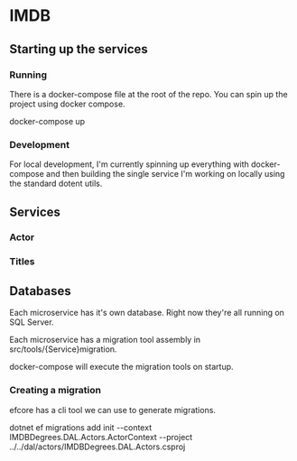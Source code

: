 # IMDB

## Starting up the services

### Running

There is a docker-compose file at the root of the repo. You can spin up the project using docker compose.

docker-compose up

### Development

For local development, I'm currently spinning up everything with docker-compose and then building the single service I'm working on locally using the standard dotent utils.

## Services

### Actor



### Titles


## Databases

Each microservice has it's own database. Right now they're all running on SQL Server.

Each microservice has a migration tool assembly in src/tools/{Service}migration.

docker-compose will execute the migration tools on startup.

### Creating a migration

efcore has a cli tool we can use to generate migrations.

dotnet ef migrations add init --context IMDBDegrees.DAL.Actors.ActorContext --project ../../dal/actors/IMDBDegrees.DAL.Actors.csproj
